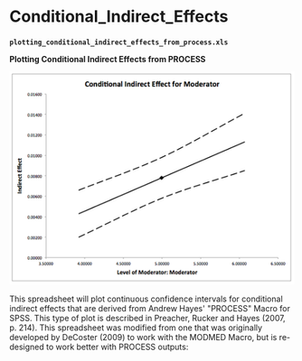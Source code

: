 # Conditional_Indirect_Effects

**`plotting_conditional_indirect_effects_from_process.xls`**

**Plotting Conditional Indirect Effects from PROCESS**

![Conditional Indirect Effect Plot](/images/ciePlot.png)

This spreadsheet will plot continuous confidence intervals for conditional indirect effects that are derived from Andrew Hayes' "PROCESS" Macro for SPSS. This type of plot is described in Preacher, Rucker and Hayes (2007, p. 214).  This spreadsheet was modified from one that was originally developed by DeCoster (2009) to work with the MODMED Macro, but is re-designed to work better with PROCESS outputs:
